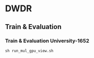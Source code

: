 # DWDR

## Train & Evaluation
### Train & Evaluation University-1652
```  
sh run_mul_gpu_view.sh
```
